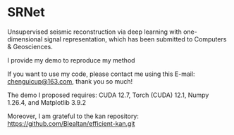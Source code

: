 # SRNet

Unsupervised seismic reconstruction via deep learning with one-dimensional signal representation, which has been submitted to Computers \& Geosciences.

I provide my demo to reproduce my method

If you want to use my code, please contact me using this E-mail: chenguicup@163.com, thank you so much!

The demo I proposed requires: CUDA 12.7, Torch (CUDA) 12.1, Numpy 1.26.4, and Matplotlib 3.9.2

Moreover, I am grateful to the kan repository: https://github.com/Blealtan/efficient-kan.git 


